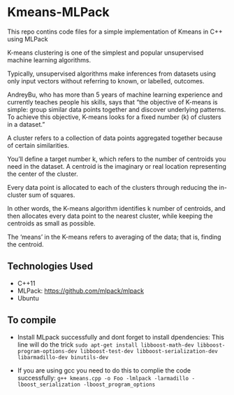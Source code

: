 # Kmeans-MLPack
This repo contins code files for a simple implementation of Kmeans in C++ using MLPack

K-means clustering is one of the simplest and popular unsupervised machine learning algorithms.

Typically, unsupervised algorithms make inferences from datasets using only input vectors without referring to known, or labelled, outcomes.

AndreyBu, who has more than 5 years of machine learning experience and currently teaches people his skills, says that “the objective of K-means is simple: group similar data points together and discover underlying patterns. To achieve this objective, K-means looks for a fixed number (k) of clusters in a dataset.”

A cluster refers to a collection of data points aggregated together because of certain similarities.

You’ll define a target number k, which refers to the number of centroids you need in the dataset. A centroid is the imaginary or real location representing the center of the cluster.

Every data point is allocated to each of the clusters through reducing the in-cluster sum of squares.

In other words, the K-means algorithm identifies k number of centroids, and then allocates every data point to the nearest cluster, while keeping the centroids as small as possible.

The ‘means’ in the K-means refers to averaging of the data; that is, finding the centroid.

## Technologies Used
* C++11
* MLPack: https://github.com/mlpack/mlpack
* Ubuntu
## To compile
* Install MLpack successfully and dont forget to install dpendencies:
This line will do the trick `sudo apt-get install libboost-math-dev libboost-program-options-dev libboost-test-dev libboost-serialization-dev libarmadillo-dev binutils-dev`

* If you are using gcc you need to do this to complie the code successfully:
`g++ kmeans.cpp -o Foo -lmlpack -larmadillo -lboost_serialization -lboost_program_options`
